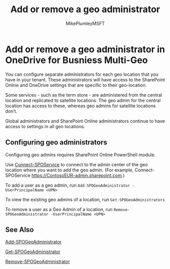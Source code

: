﻿---
title: "Add or remove a geo administrator"
ms.author: mikeplum
author: MikePlumleyMSFT
manager: pamgreen
ms.date: 4/3/2018
ms.audience: ITPro
ms.topic: article
ms.service: o365-solutions
localization_priority: Normal
description: "Learn how to add or remove a geo administrator in OneDrive for Business Multi-Geo."
---

# Add or remove a geo administrator in OneDrive for Busniess Multi-Geo

You can configure separate administrators for each geo location that you have in your tenant. These administrators will have access to the SharePoint Online and OneDrive settings that are specific to their geo-location.

Some services - such as the term store - are administered from the central location and replicated to satellite locations. The geo admin for the central location has access to these, whereas geo admins for satellite locations don’t.

Global administrators and SharePoint Online administrators continue to have access to settings in all geo locations.

## Configuring geo administrators

Configuring geo admins requires SharePoint Online PowerShell module.

Use [Connect-SPOService](https://docs.microsoft.com/powershell/module/sharepoint-online/Connect-SPOService) to connect to the admin center of the geo location where you want to add the geo admin. (For example, Connect-SPOService  https://ContosoEUR-admin.sharepoint.com.)

To add a user as a geo admin, run `Add-SPOGeoAdministrator -UserPrincipalName <UPN>`

To view the existing geo admins of a location, run `Get-SPOGeoAdministrators`

To remove a user as a Geo Admin of a location, run  `Remove-SPOGeoAdministrator -UserPrincipalName <UPN>`

## See Also

[Add-SPOGeoAdministrator](https://docs.microsoft.com/powershell/module/sharepoint-online/add-spogeoadministrator)

[Get-SPOGeoAdministrator](https://docs.microsoft.com/powershell/module/sharepoint-online/get-spogeoadministrator)

[Remove-SPOGeoAdministrator](https://docs.microsoft.com/powershell/module/sharepoint-online/remove-spogeoadministrator)